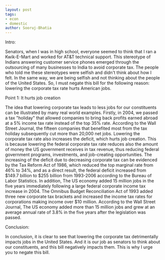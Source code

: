 ```yaml
---
layout: post
tags: 
- econ 
- domestic
author: Sooruj-Bhatia
---
```

Intro:

Senators, when I was in high school, everyone seemed to think that I ran a Kwik-E-Mart and worked for AT&T technical support. This stereotype of Indians answering customer service phones emerged through the outsourcing of many businesses to India to avoid corporate tax. The people who told me these stereotypes were selfish and didn't think about how I felt. In the same way, we are being selfish and not thinking about the people of the United States. So, I must negate this bill for the following reason: lowering the corporate tax rate hurts American jobs.

Point 1: It hurts job creation

The idea that lowering corporate tax leads to less jobs for our constituents can be illustrated by many real world examples. Firstly, in 2004, we passed a tax "holiday" that allowed companies to bring back profits earned abroad at a 5% income tax rate instead of the top 35% rate. According to the Wall Street Journal, the fifteen companies that benefited most from the tax holiday subsequently cut more than 20,000 net jobs. Lowering the corporate tax rate also increases the deficit, which hurts job creation. This is because lowering the federal corporate tax rate reduces also the amount of money the US government receives in tax revenue, thus reducing federal government programs, investments, and job-creating opportunities. The increasing of the deficit due to decreasing corporate tax can be evidenced by the Tax Reform Act of 1986, which reduced the top marginal rate from 46% to 34%, and as a direct result, the federal deficit increased from $149.7 billion to $255 billion from 1993-2006 according to the Bureau of Labor Statistics. In addition, The US economy added 15 million jobs in the five years immediately following a large federal corporate income tax increase in 2004. The Omnibus Budget Reconciliation Act of 1993 added three new corporate tax brackets and increased the income tax rates for corporations making income over $10 million. According to the Wall Street Journal, The US economy added more than 15 million jobs and grew at an average annual rate of 3.8% in the five years after the legislation was passed.

Conclusion:

In conclusion, it is clear to see that lowering the corporate tax detrimentally impacts jobs in the United States. And it is our job as senators to think about our constituents, and this bill negatively impacts them. This is why I urge you to negate this bill.
